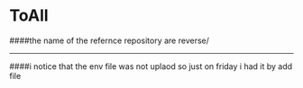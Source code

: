 # ToAll
####the name of the refernce repository are reverse/
****
####i notice that the env file was not uplaod so just on friday i had it by add file
